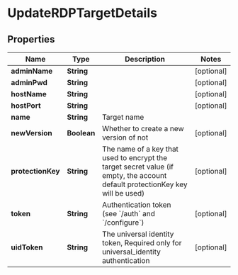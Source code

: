 

# UpdateRDPTargetDetails

## Properties

Name | Type | Description | Notes
------------ | ------------- | ------------- | -------------
**adminName** | **String** |  |  [optional]
**adminPwd** | **String** |  |  [optional]
**hostName** | **String** |  |  [optional]
**hostPort** | **String** |  |  [optional]
**name** | **String** | Target name | 
**newVersion** | **Boolean** | Whether to create a new version of not |  [optional]
**protectionKey** | **String** | The name of a key that used to encrypt the target secret value (if empty, the account default protectionKey key will be used) |  [optional]
**token** | **String** | Authentication token (see &#x60;/auth&#x60; and &#x60;/configure&#x60;) |  [optional]
**uidToken** | **String** | The universal identity token, Required only for universal_identity authentication |  [optional]



